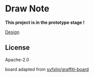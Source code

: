 # Draw Note

**This project is in the prototype stage !**

[Design](Design.md)

## License

Apache-2.0

board adapted from [syfxlin/graffiti-board](https://github.com/syfxlin/graffiti-board/tree/5945b126c945073eced5e6eb78658bc2a7375881)